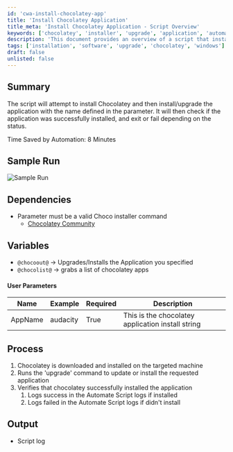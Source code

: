 ```yaml
---
id: 'cwa-install-chocolatey-app'
title: 'Install Chocolatey Application'
title_meta: 'Install Chocolatey Application - Script Overview'
keywords: ['chocolatey', 'installer', 'upgrade', 'application', 'automation']
description: 'This document provides an overview of a script that installs Chocolatey and manages the installation or upgrade of specified applications. It includes details on dependencies, user parameters, and the process flow, ensuring successful application management through automation.'
tags: ['installation', 'software', 'upgrade', 'chocolatey', 'windows']
draft: false
unlisted: false
---
```

## Summary

The script will attempt to install Chocolatey and then install/upgrade the application with the name defined in the parameter. It will then check if the application was successfully installed, and exit or fail depending on the status.

Time Saved by Automation: 8 Minutes

## Sample Run

![Sample Run](5078775/docs/8014094/images/11155969)

## Dependencies

- Parameter must be a valid Choco installer command
  - [Chocolatey Community](https://community.chocolatey.org/)

## Variables

- `@chocoout@` -> Upgrades/Installs the Application you specified
- `@chocolist@` -> grabs a list of chocolatey apps

#### User Parameters

| Name     | Example   | Required | Description                                        |
|----------|-----------|----------|----------------------------------------------------|
| AppName  | audacity  | True     | This is the chocolatey application install string   |

## Process

1. Chocolatey is downloaded and installed on the targeted machine
2. Runs the 'upgrade' command to update or install the requested application
3. Verifies that chocolatey successfully installed the application
   1. Logs success in the Automate Script logs if installed
   2. Logs failed in the Automate Script logs if didn't install

## Output

- Script log


